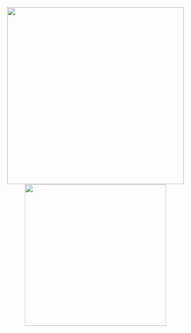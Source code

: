 <p align="center">
  <a href="https://github.com/tch0">
    <img width="400" src="https://github-readme-stats.vercel.app/api?username=tch0&show_icons=true&include_all_commits=false&theme=buefy&count_private=true&hide_border=true" />
  </a>
  <a href="https://github.com/tch0">
    <img width="320" src="https://github-readme-stats.vercel.app/api/top-langs/?username=tch0&&hide=javascript,html,css&layout=compact&theme=buefy&hide_border=true&langs_count=10" />
  </a>
</p>
